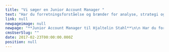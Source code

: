 ```yaml
---
title: "Vi søger en Junior Account Manager "
text: "Har du forretningsforståelse og brænder for analyse, strategi og kreativitet, og kan du omsætte det hele til stærke kommunikations- og marketingsanbefalinger for vores kunder? Så er du måske den Junior Account Manager, vi søger til Hjaltelin Stahls kontaktteam. "
link: null
newpageimage: null
newpage: "**Junior Account Manager til Hjaltelin Stahl**\n\n Har du forretningsforståelse og brænder for analyse, strategi og kreativitet, og kan du omsætte det hele til stærke kommunikations- og marketingsanbefalinger for vores kunder? Så er du måske den Junior Account Manager, vi søger til Hjaltelin Stahls kontaktteam. \n\n**Stillingen**\n\n Vi leder efter en skarp profil, der kan indgå som en del af vores kontakt-team og være med til at drive en eller flere af bureauets kunder på dagligt plan. Som Junior Account Manager skal du assistere dit team med at omdanne strategisk og kreativ indsigt til konkrete anbefalinger samt løsninger for kunderne. Du vil som Junior Account Manager komme til at arbejde tæt sammen med gruppens kontaktchef og op til flere projektledere, lige fra oplægsfase til eksekvering. Du vil hurtigt få ansvar for egne opgaver, indledningsvis på en enkelt kunde, hvor det forventes, at du kan løbe med boldene selv og ikke mindst involvere de specialister, lige fra kreative til udviklere, som det kræver at løse opgaven. \n\n**Profilen vi søger...**\n\n- Har en stærk forståelse for marketing og kommunikation - cross media   \n- Er proaktiv og nysgerrig efter at lære og opnå ny viden inden for feltet og på tværs af dets discipliner   \n- Er klar på at tage ansvar og løbe med boldene (også selvom det er uprøvet territorie) \n- Er en holdspiller der er udadvendt og som kan tale med både kunder, kreative og udviklere \n- Er i stand til at jonglere med deadlines, budgettering, pipelines og drift\n- Parat til at lægge både energi og tid i at udvikle stærke løsninger for kunderne\n\n**Vi forventer at du...*\n\n- Har en relevant uddannelse inden for marketing og kommunikation (gerne en kandidatgrad) eller i gang med at færdiggøre en\n- Har 1-3 års erfaring fra bureau gerne med fokus på digital marketing og strategi\n- Formår at sammensætte og fremføre en visuel og overbevisende præsentation via powerpoint\n- Har forretningsforståelse ift. at identificere udfordringer for kunderne og formår at lave oplæg/anbefalinger på baggrund af dette\n- Kan tænke strategisk, analytisk og kreativt og omsætte det til handling\n- Har erfaring med at drive en account, eller dele af den, tage kundemøder og sikre resultater for kunden og bureauet    \n\n**Hvem er vi?**\n\nHjaltelin Stahl er et cross media reklamebureau med mere end 130 medarbejdere, der arbejder med kommunikation på tværs af medier og platforme for kunder som Nykredit, IKEA, Telia, Arla, Synoptik, Post Danmark, Københavns Lufthavne og mange flere. Hjaltelin Stahl er en ung og levende arbejdsplads, der konstant udvikler sig for at være blandt de bedste bureauer i branchen. \n\n**Sådan søger du**\n\nSend din ansøgning og CV til jobapplication@hjaltelinstahl.com. Har du spørgsmål til stillingen er du velkommen til at kontakte Account Director Søren Brix på [sbr@hjaltelinstahl.com](mailto:sbr@hjaltelinstahl.com) eller tlf. 60404554. Stillingen besættes, når den rigtige kandidat er fundet, og samtaler afholdes løbende. \n"
cmsUserSlug: ""
date: 2017-02-23T00:00:00.000Z
position: null
---
```



